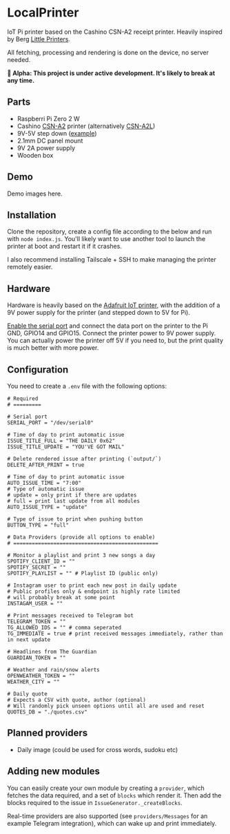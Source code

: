 # LocalPrinter

IoT Pi printer based on the Cashino CSN-A2 receipt printer. Heavily inspired by Berg [Little Printers](https://nordprojects.co/projects/littleprinters/). 

All fetching, processing and rendering is done on the device, no server needed.

**🚨 Alpha: This project is under active development. It's likely to break at any time.**

## Parts

* Raspberri Pi Zero 2 W
* Cashino [CSN-A2](https://www.alibaba.com/product-detail/CASHINO-58mm-Embedded-ticket-printer-CSN_60531714536.html) printer (alternatively [CSN-A2L](https://www.alibaba.com/product-detail/Cashino-CSN-A2-2inch-58mm-Kiosk_1600441215807.html?spm=a2700.galleryofferlist.normal_offer.d_title.658922e1AFb4oR))
* 9V-5V step down ([example](https://www.ebay.co.uk/itm/193632397779?var=493943066064))
* 2.1mm DC panel mount
* 9V 2A power supply
* Wooden box

## Demo

Demo images here.

## Installation

Clone the repository, create a config file according to the below and run with `node index.js`. You'll likely want to use another tool to launch the printer at boot and restart it if it crashes.

I also recommend installing Tailscale + SSH to make managing the printer remotely easier.

## Hardware

Hardware is heavily based on the [Adafruit IoT printer](https://learn.adafruit.com/pi-thermal-printer), with the addition of a 9V power supply for the printer (and stepped down to 5V for Pi).

[Enable the serial port](https://learn.adafruit.com/adafruits-raspberry-pi-lesson-5-using-a-console-cable/enabling-serial-console#option-2-enabling-via-raspi-config-1961278-5) and connect the data port on the printer to the Pi GND, GPIO14 and GPIO15. Connect the printer power to 9V power supply. You can actually power the printer off 5V if you need to, but the print quality is much better with more power.

## Configuration

You need to create a `.env` file with the following options:

```
# Required
# =========

# Serial port
SERIAL_PORT = "/dev/serial0"

# Time of day to print automatic issue
ISSUE_TITLE_FULL = "THE DAILY 0x62"
ISSUE_TITLE_UPDATE = "YOU'VE GOT MAIL"

# Delete rendered issue after printing (`output/`)
DELETE_AFTER_PRINT = true

# Time of day to print automatic issue
AUTO_ISSUE_TIME = "7:00"
# Type of automatic issue
# update = only print if there are updates
# full = print last update from all modules
AUTO_ISSUE_TYPE = "update"

# Type of issue to print when pushing button
BUTTON_TYPE = "full"

# Data Providers (provide all options to enable)
# ===============================================

# Monitor a playlist and print 3 new songs a day
SPOTIFY_CLIENT_ID = ""
SPOTIFY_SECRET = ""
SPOTIFY_PLAYLIST = "" # Playlist ID (public only)

# Instagram user to print each new post in daily update
# Public profiles only & endpoint is highly rate limited
# will probably break at some point
INSTAGAM_USER = ""

# Print messages received to Telegram bot
TELEGRAM_TOKEN = ""
TG_ALLOWED_IDS = "" # comma seperated
TG_IMMEDIATE = true # print received messages immediately, rather than in next update

# Headlines from The Guardian
GUARDIAN_TOKEN = ""

# Weather and rain/snow alerts
OPENWEATHER_TOKEN = ""
WEATHER_CITY = ""

# Daily quote
# Expects a CSV with quote, author (optional)
# Will randomly pick unseen options until all are used and reset
QUOTES_DB = "./quotes.csv"
```


## Planned providers

* Daily image (could be used for cross words, sudoku etc)

## Adding new modules

You can easily create your own module by creating a `provider`, which fetches the data required, and
a set of `blocks` which render it. Then add the blocks required to the issue in `IssueGenerator._createBlocks`.

Real-time providers are also supported (see `providers/Messages` for an example Telegram integration), which
can wake up and print immediately.